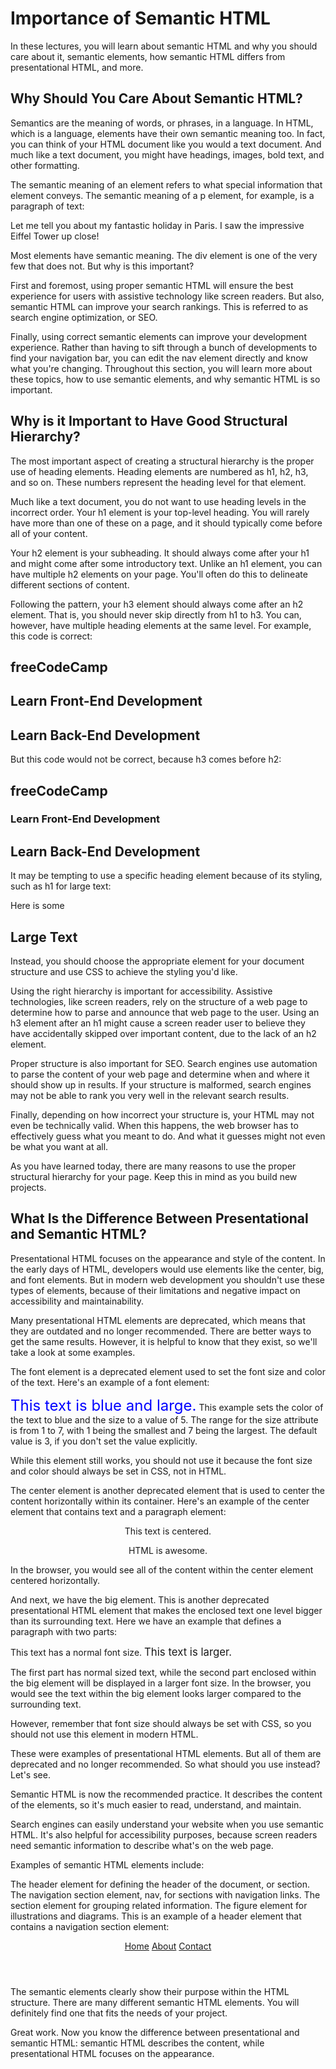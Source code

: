 # Importance of Semantic HTML

In these lectures, you will learn about semantic HTML and why you should care about it, semantic elements, how semantic HTML differs from presentational HTML, and more.

## Why Should You Care About Semantic HTML?
Semantics are the meaning of words, or phrases, in a language. In HTML, which is a language, elements have their own semantic meaning too. In fact, you can think of your HTML document like you would a text document. And much like a text document, you might have headings, images, bold text, and other formatting.

The semantic meaning of an element refers to what special information that element conveys. The semantic meaning of a p element, for example, is a paragraph of text:

<p>
  Let me tell you about my fantastic holiday in Paris.
  I saw the impressive Eiffel Tower up close!
</p>
Most elements have semantic meaning. The div element is one of the very few that does not. But why is this important?

First and foremost, using proper semantic HTML will ensure the best experience for users with assistive technology like screen readers. But also, semantic HTML can improve your search rankings. This is referred to as search engine optimization, or SEO.

Finally, using correct semantic elements can improve your development experience. Rather than having to sift through a bunch of developments to find your navigation bar, you can edit the nav element directly and know what you're changing. Throughout this section, you will learn more about these topics, how to use semantic elements, and why semantic HTML is so important.

## Why is it Important to Have Good Structural Hierarchy?
The most important aspect of creating a structural hierarchy is the proper use of heading elements. Heading elements are numbered as h1, h2, h3, and so on. These numbers represent the heading level for that element.

Much like a text document, you do not want to use heading levels in the incorrect order. Your h1 element is your top-level heading. You will rarely have more than one of these on a page, and it should typically come before all of your content.

Your h2 element is your subheading. It should always come after your h1 and might come after some introductory text. Unlike an h1 element, you can have multiple h2 elements on your page. You'll often do this to delineate different sections of content.

Following the pattern, your h3 element should always come after an h2 element. That is, you should never skip directly from h1 to h3. You can, however, have multiple heading elements at the same level. For example, this code is correct:

<div>
  <section>
    <h1>freeCodeCamp</h1>
    <h2>Learn Front-End Development</h2>
    <h2>Learn Back-End Development</h2>
  </section>
</div>
But this code would not be correct, because h3 comes before h2:

<div>
  <section>
    <h1>freeCodeCamp</h1>
    <h3>Learn Front-End Development</h3>
    <h2>Learn Back-End Development</h2>
  </section>
</div>
It may be tempting to use a specific heading element because of its styling, such as h1 for large text:

<article>
  <p>
    Here is some
    <h1>Large Text</h1>
  </p>
</article>
Instead, you should choose the appropriate element for your document structure and use CSS to achieve the styling you'd like.

Using the right hierarchy is important for accessibility. Assistive technologies, like screen readers, rely on the structure of a web page to determine how to parse and announce that web page to the user. Using an h3 element after an h1 might cause a screen reader user to believe they have accidentally skipped over important content, due to the lack of an h2 element.

Proper structure is also important for SEO. Search engines use automation to parse the content of your web page and determine when and where it should show up in results. If your structure is malformed, search engines may not be able to rank you very well in the relevant search results.

Finally, depending on how incorrect your structure is, your HTML may not even be technically valid. When this happens, the web browser has to effectively guess what you meant to do. And what it guesses might not even be what you want at all.

As you have learned today, there are many reasons to use the proper structural hierarchy for your page. Keep this in mind as you build new projects.

## What Is the Difference Between Presentational and Semantic HTML?
Presentational HTML focuses on the appearance and style of the content. In the early days of HTML, developers would use elements like the center, big, and font elements. But in modern web development you shouldn't use these types of elements, because of their limitations and negative impact on accessibility and maintainability.

Many presentational HTML elements are deprecated, which means that they are outdated and no longer recommended. There are better ways to get the same results. However, it is helpful to know that they exist, so we'll take a look at some examples.

The font element is a deprecated element used to set the font size and color of the text. Here's an example of a font element:

<font size="5" color="blue">This text is blue and large.</font>
This example sets the color of the text to blue and the size to a value of 5. The range for the size attribute is from 1 to 7, with 1 being the smallest and 7 being the largest. The default value is 3, if you don't set the value explicitly.

While this element still works, you should not use it because the font size and color should always be set in CSS, not in HTML.

The center element is another deprecated element that is used to center the content horizontally within its container. Here's an example of the center element that contains text and a paragraph element:

<center>
  This text is centered.
  <p>HTML is awesome.</p>
</center>
In the browser, you would see all of the content within the center element centered horizontally.

And next, we have the big element. This is another deprecated presentational HTML element that makes the enclosed text one level bigger than its surrounding text. Here we have an example that defines a paragraph with two parts:

<p>
  This text has a normal font size.
  <big>This text is larger.</big>
</p>
The first part has normal sized text, while the second part enclosed within the big element will be displayed in a larger font size. In the browser, you would see the text within the big element looks larger compared to the surrounding text.

However, remember that font size should always be set with CSS, so you should not use this element in modern HTML.

These were examples of presentational HTML elements. But all of them are deprecated and no longer recommended. So what should you use instead? Let's see.

Semantic HTML is now the recommended practice. It describes the content of the elements, so it's much easier to read, understand, and maintain.

Search engines can easily understand your website when you use semantic HTML. It's also helpful for accessibility purposes, because screen readers need semantic information to describe what's on the web page.

Examples of semantic HTML elements include:

The header element for defining the header of the document, or section.
The navigation section element, nav, for sections with navigation links.
The section element for grouping related information.
The figure element for illustrations and diagrams.
This is an example of a header element that contains a navigation section element:

<header>
  <nav>
    <a href="#">Home</a>
    <a href="#">About</a>
    <a href="#">Contact</a>
  </nav>
</header>
The semantic elements clearly show their purpose within the HTML structure. There are many different semantic HTML elements. You will definitely find one that fits the needs of your project.

Great work. Now you know the difference between presentational and semantic HTML: semantic HTML describes the content, while presentational HTML focuses on the appearance.

